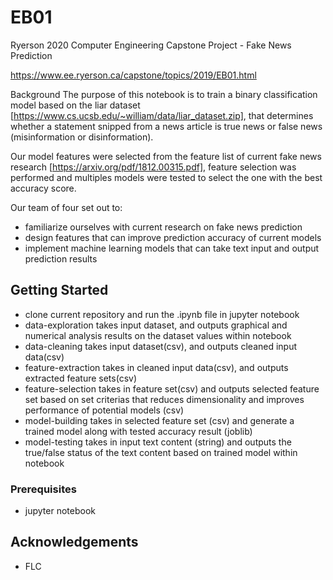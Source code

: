 # EB01
Ryerson 2020 Computer Engineering Capstone Project - Fake News Prediction

https://www.ee.ryerson.ca/capstone/topics/2019/EB01.html

Background
The purpose of this notebook is to train a binary classification model based on the liar dataset [https://www.cs.ucsb.edu/~william/data/liar_dataset.zip], that determines whether a statement snipped from a news article is true news or false news (misinformation or disinformation).

Our model features were selected from the feature list of current fake news research [https://arxiv.org/pdf/1812.00315.pdf], feature selection was performed and multiples models were tested to select the one with the best accuracy score.

Our team of four set out to:

- familiarize ourselves with current research on fake news prediction
- design features that can improve prediction accuracy of current models
- implement machine learning models that can take text input and output prediction results

## Getting Started
- clone current repository and run the .ipynb file in jupyter notebook
- data-exploration takes input dataset, and outputs graphical and numerical analysis results on the dataset values within notebook
- data-cleaning takes input dataset(csv), and outputs cleaned input data(csv)
- feature-extraction takes in cleaned input data(csv), and outputs extracted feature sets(csv)
- feature-selection takes in feature set(csv) and outputs selected feature set based on set criterias that reduces dimensionality and improves performance of potential models (csv)
- model-building takes in selected feature set (csv) and generate a trained model along with tested accuracy result (joblib)
- model-testing takes in input text content (string) and outputs the true/false status of the text content based on trained model within notebook

### Prerequisites
- jupyter notebook

## Acknowledgements
- FLC

